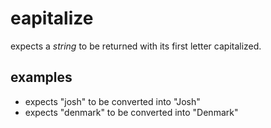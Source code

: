 # eapitalize

expects a _string_ to be returned with its first letter capitalized.

## examples

-  expects "josh" to be converted into "Josh"
-  expects "denmark" to be converted into "Denmark"

